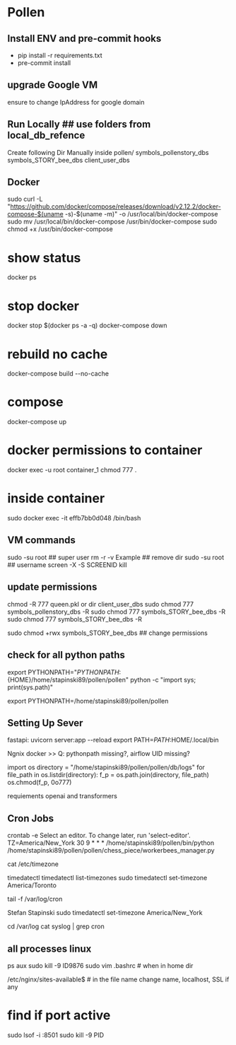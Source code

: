 # Pollen

## Install ENV and pre-commit hooks
- pip install -r requirements.txt
- pre-commit install

## upgrade Google VM
ensure to change IpAddress for google domain

## Run Locally  ## use folders from local_db_refence
Create following Dir Manually inside pollen/
symbols_pollenstory_dbs
symbols_STORY_bee_dbs
client_user_dbs

## Docker
sudo curl -L "https://github.com/docker/compose/releases/download/v2.12.2/docker-compose-$(uname -s)-$(uname -m)"  -o /usr/local/bin/docker-compose
sudo mv /usr/local/bin/docker-compose /usr/bin/docker-compose
sudo chmod +x /usr/bin/docker-compose
# show status
docker ps 
# stop docker
docker stop $(docker ps -a -q)
docker-compose down
# rebuild no cache
docker-compose build --no-cache
# compose
docker-compose up
# docker permissions to container
docker exec -u root container_1 chmod 777 .
# inside container
sudo docker exec -it effb7bb0d048 /bin/bash

## VM commands
sudo -su root ## super user
rm -r -v Example ## remove dir
sudo -su root ## username
screen -X -S SCREENID kill

## update permissions
chmod -R 777 queen.pkl or dir client_user_dbs
sudo chmod 777 symbols_pollenstory_dbs -R
sudo chmod 777 symbols_STORY_bee_dbs -R
sudo chmod 777 symbols_STORY_bee_dbs -R

sudo chmod +rwx symbols_STORY_bee_dbs ## change permissions

## check for all python paths
export PYTHONPATH="${PYTHONPATH}:${HOME}/home/stapinski89/pollen/pollen"
python -c "import sys; print(sys.path)"

export PYTHONPATH=/home/stapinski89/pollen/pollen


## Setting Up Sever
fastapi: uvicorn server:app --reload
export PATH=$PATH:$HOME/.local/bin

Ngnix
docker >> Q: pythonpath missing?, airflow UID missing?

import os
directory = "/home/stapinski89/pollen/pollen/db/logs"
for file_path in os.listdir(directory):
    f_p = os.path.join(directory, file_path)
    os.chmod(f_p, 0o777)

requiements openai and transformers

## Cron Jobs
crontab -e
Select an editor.  To change later, run 'select-editor'.
TZ=America/New_York
30 9 * * * /home/stapinski89/pollen/bin/python /home/stapinski89/pollen/pollen/chess_piece/workerbees_manager.py




cat /etc/timezone


timedatectl
timedatectl list-timezones
sudo timedatectl set-timezone America/Toronto

tail -f /var/log/cron

Stefan Stapinski
sudo timedatectl set-timezone America/New_York

cd /var/log
cat syslog | grep cron

## all processes linux
ps aux
sudo kill -9 ID9876
sudo vim .bashrc # when in home dir

/etc/nginx/sites-available$ # in the file name change name, localhost, SSL if any

# find if port active
sudo lsof -i :8501
sudo kill -9 PID